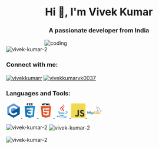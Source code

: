 <h1 align="center">Hi 👋, I'm Vivek Kumar</h1>
<h3 align="center">A passionate developer from India</h3>

<img align="right" alt="coding" width="400" src="https://github.com/vivek-kumar-2/vivek-kumar-2/assets/109351568/8981b41f-67d2-4982-94aa-277f1a117a39">

<p align="left"> <img src="https://komarev.com/ghpvc/?username=vivek-kumar-2&label=Profile%20views&color=0e75b6&style=flat" alt="vivek-kumar-2" /> </p>

<h3 align="left">Connect with me:</h3>
<p align="left">
<a href="https://linkedin.com/in/vivekkumarr" target="blank"><img align="center" src="https://raw.githubusercontent.com/rahuldkjain/github-profile-readme-generator/master/src/images/icons/Social/linked-in-alt.svg" alt="vivekkumarr" height="30" width="40" /></a>
<a href="https://www.hackerrank.com/vivekkumarvk0037" target="blank"><img align="center" src="https://raw.githubusercontent.com/rahuldkjain/github-profile-readme-generator/master/src/images/icons/Social/hackerrank.svg" alt="vivekkumarvk0037" height="30" width="40" /></a>
</p>

<h3 align="left">Languages and Tools:</h3>
<p align="left"> <a href="https://www.cprogramming.com/" target="_blank" rel="noreferrer"> <img src="https://raw.githubusercontent.com/devicons/devicon/master/icons/c/c-original.svg" alt="c" width="40" height="40"/> </a> <a href="https://www.w3schools.com/css/" target="_blank" rel="noreferrer"> <img src="https://raw.githubusercontent.com/devicons/devicon/master/icons/css3/css3-original-wordmark.svg" alt="css3" width="40" height="40"/> </a> <a href="https://www.w3.org/html/" target="_blank" rel="noreferrer"> <img src="https://raw.githubusercontent.com/devicons/devicon/master/icons/html5/html5-original-wordmark.svg" alt="html5" width="40" height="40"/> </a> <a href="https://www.java.com" target="_blank" rel="noreferrer"> <img src="https://raw.githubusercontent.com/devicons/devicon/master/icons/java/java-original.svg" alt="java" width="40" height="40"/> </a> <a href="https://developer.mozilla.org/en-US/docs/Web/JavaScript" target="_blank" rel="noreferrer"> <img src="https://raw.githubusercontent.com/devicons/devicon/master/icons/javascript/javascript-original.svg" alt="javascript" width="40" height="40"/> </a> <a href="https://www.mysql.com/" target="_blank" rel="noreferrer"> <img src="https://raw.githubusercontent.com/devicons/devicon/master/icons/mysql/mysql-original-wordmark.svg" alt="mysql" width="40" height="40"/> </a> </p>

<p><img align="left" src="https://github-readme-stats.vercel.app/api/top-langs?username=vivek-kumar-2&show_icons=true&locale=en&layout=compact" alt="vivek-kumar-2" /></p>

<p>&nbsp;<img align="center" src="https://github-readme-stats.vercel.app/api?username=vivek-kumar-2&show_icons=true&locale=en" alt="vivek-kumar-2" /></p>

<p><img align="center" src="https://github-readme-streak-stats.herokuapp.com/?user=vivek-kumar-2&" alt="vivek-kumar-2" /></p>
